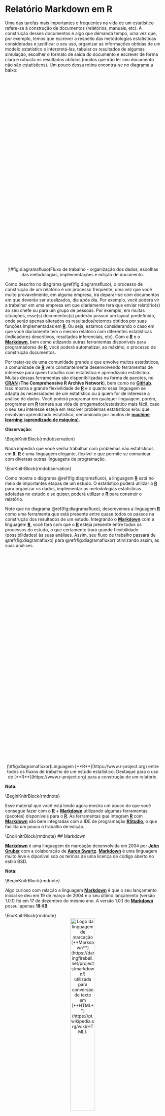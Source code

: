 # Relatório Markdown em R

Uma das tarefas mais importantes e frequentes na vida de um estatístico refere-se à construção de documentos (relatórios, manuais, etc). A construção desses documentos é algo que demanda tempo, uma vez que, por exemplo, temos que escrever a respeito das metodologias estatísticas consideradas e justificar o seu uso, organizar as informações obtidas de um modelo estatístico e interpretá-las, tabular os resultados de algumas simulação, escolher o formato de saída do documento e escrever de forma clara e robusta os resultados obtidos (muitos que irão ler seu documento não são estatísticos). Um pouco dessa rotina encontra-se no diagrama a baixo:

<div class="figure" style="text-align: center">
<!--html_preserve--><div id="htmlwidget-cad327e14f5fb5638251" style="width:700px;height:600px;" class="DiagrammeR html-widget"></div>
<script type="application/json" data-for="htmlwidget-cad327e14f5fb5638251">{"x":{"diagram":"\ngraph TD\n\nA((fa:fa-database DADOS))-->B((R))\nB-->C(ORGANIZAÇÃO DOS DADOS)\nD(ESCOLHA DAS METODOLOGIAS)\nC-->|Implementar|E((R))\nD-->|Implementar|E\nE-->F(ORGANIZAÇÃO DOS RESULTADOS)\nF-->|Frequente|G((Documento))\n\nstyle A fill:#ffe5cc\nstyle B fill:#ffe5cc\nstyle C fill:#ffe5cc\nstyle D fill:#ffe5cc\nstyle E fill:#ffe5cc\nstyle F fill:#ffe5cc\nstyle G fill:#ffe5cc\n"},"evals":[],"jsHooks":[]}</script><!--/html_preserve-->
<p class="caption">(\#fig:diagramafluxo)Fluxo de trabalho - organização dos dados, escolhas das metodologias, implementações e edição de documento.</p>
</div>
 
Como descrito no diagrama \@ref(fig:diagramafluxo), o processo de construção de um relatório é um processo frequente, uma vez que você muito provavelmente, em alguma empresa, irá deparar-se com documentos em que deverão ser atualizados, dia após dia. Por exemplo, você poderá vir a trabalhar em uma empresa em que diariamente terá que enviar relatório(s) ao seu chefe ou para um grupo de pessoas. Por exemplo, em muitas situações, esse(s) documentos(s) poderão possuir um layout predefinido, onde serão apenas alterados os resultados/retornos obtidos por suas funções implementadas em [**R**](https://www.r-project.org). Ou seja, estamos considerando o caso em que você diariamente tem o mesmo relatório com diferentes estatísticas (indicadores descritivos, resultados inferenciais, etc). Com o [**R**](https://www.r-project.org) e o [**Markdown**](https://daringfireball.net/projects/markdown/), bem como utlizando outras ferramentas disponíveis para programadores de [**R**](https://www.r-project.org), você poderá automatizar, ao máximo, o processo de construção documentos. 

Por tratar-se de uma comunidade grande e que envolve muitos estatísticos, a comunidade de [**R**](https://www.r-project.org) vem constantemente desenvolvendo ferramentas de interesse para quem trabalha com estatística e aprendizado estatístico. Muitas dessas ferramentas são disponibilizadas na forma de pacotes, no [**CRAN**](https://cran.r-project.org/web/packages/index.html) (**The Comprehensive R Archive Network**), bem como no [**GitHub**](https://github.com/). Isso mostra a grande flexivilidade de [**R**](https://www.r-project.org) e o quanto essa linguagem se adapta às necessidades de um estatístico ou à quem for de interesse a análise de dados. Você poderá programar em qualquer linguagem, porém, programar em [**R**](https://www.r-project.org) tornará sua vida de progamador/estatístico mais fácil, caso o seu seu interesse esteja em resolver problemas estatísticos e/ou que envolvam aprendizado estatístico, denominado por muitos de [**machine learning** (**aprendizado de máquina**)](https://pt.wikipedia.org/wiki/Aprendizado_de_m%C3%A1quina).

**Observação**:

\BeginKnitrBlock{rmdobservation}<div class="rmdobservation"><div class=text-justify>
Nada impedirá que você venha trabalhar com problemas não estatísticos em [**R**](https://www.r-project.org). [**R**](https://www.r-project.org) é uma linguagem elegante, flexível e que permite se comunicar com diversas outras linguagens de programação.
</div></div>\EndKnitrBlock{rmdobservation}

Como mostra o diagrama \@ref(fig:diagramafluxo), a linguagem [**R**](https://www.r-project.org) está no meio de importantes etapas de um estudo. O estatístico poderá utilizar o [**R**](https://www.r-project.org) para organizar os dados, implementar as metodologias estatísticas adotadas no estudo e se quiser, poderá utilizar o [**R**](https://www.r-project.org) para construir o relatório. 


Note que no diagrama \@ref(fig:diagramafluxo), descrevemos a linguagem [**R**](https://www.r-project.org) como uma ferramenta que está presente entre quase todos os passos na construção dos resultados de um estudo. Integrando o [**Markdown**](https://daringfireball.net/projects/markdown/) com a linguagem [**R**](https://www.r-project.org), você fará com que o [**R**](https://www.r-project.org) esteja presente entre todos os processos do estudo, o que certamente trará grande flexibilidade (possibilidades) às suas análises. Assim, seu fluxo de trabalho passará de \@ref(fig:diagramafluxo) para \@ref(fig:diagramafluxor) otimizando assim, as suas análises.

<div class="figure" style="text-align: center">
<!--html_preserve--><div id="htmlwidget-68ef533b5aaf76cfa25a" style="width:780px;height:670px;" class="DiagrammeR html-widget"></div>
<script type="application/json" data-for="htmlwidget-68ef533b5aaf76cfa25a">{"x":{"diagram":"\ngraph TD\n\nA((fa:fa-database DADOS))-->B((R))\nB-->C(ORGANIZAÇÃO DOS DADOS)\nD(ESCOLHA DAS METODOLOGIAS)\nC-->|Implementar|E((R))\nD-->|Implementar|E\nE-->F(ORGANIZAÇÃO DOS RESULTADOS)\nF-->G((R))\nG-->|R com Markdown|H((Documento))\n\nstyle A fill:#ffe5cc\nstyle B fill:#ffe5cc\nstyle C fill:#ffe5cc\nstyle D fill:#ffe5cc\nstyle E fill:#ffe5cc\nstyle F fill:#ffe5cc\nstyle G fill:#ff8900\nstyle H fill:#ffe5cc\n"},"evals":[],"jsHooks":[]}</script><!--/html_preserve-->
<p class="caption">(\#fig:diagramafluxor)Linguagem [**R**](https://www.r-project.org) entre todos os fluxos de trabalho de um estudo estatístico. Destaque para o uso de [**R**](https://www.r-project.org) para a construção de um relatório.</p>
</div>

**Nota**:

\BeginKnitrBlock{rmdnote}<div class="rmdnote"><div class=text-justify>
Esse material que você está lendo agora mostra um pouco do que você consegue fazer com o [**R**](https://www.r-project.org) + [**Markdown**](https://daringfireball.net/projects/markdown/) utilizando algumas ferramentas (pacotes) disponíveis para o [**R**](https://www.r-project.org). As ferramentas que integram [**R**](https://www.r-project.org) com [**Markdown**](https://daringfireball.net/projects/markdown/) são bem integradas com a IDE de programação [**RStudio**](https://www.rstudio.com/), o que facilita um pouco o trabalho de edição.
</div></div>\EndKnitrBlock{rmdnote}
## Markdown

[**Markdown**](https://daringfireball.net/projects/markdown/) é uma linguagem de marcação desenvolvida em 2004 por [**John Gruber**](https://en.wikipedia.org/wiki/John_Gruber) com a colaboração de [**Aaron Swartz**](https://en.wikipedia.org/wiki/Aaron_Swartz). [**Markdown**](https://daringfireball.net/projects/markdown/) é uma linguagem muito leve e diponível sob os termos de uma licença de código aberto no estilo BSD.

**Nota**:

\BeginKnitrBlock{rmdnote}<div class="rmdnote"><div class=text-justify>
Algo curioso com relação a linguagem [**Markdown**](https://daringfireball.net/projects/markdown/) é que o seu lançamento inicial se deu em 19 de março de 2004 e o seu último lançamento (versão 1.0.1) foi em 17 de dezembro do mesmo ano. A versão 1.0.1 do [**Markdown**](https://daringfireball.net/projects/markdown/) possui apenas **18 KB**.
</div></div>\EndKnitrBlock{rmdnote}

</br>

<div class="figure" style="text-align: center">
<img src="images/logo_markdown.png" alt="Logo da linguagem de marcação [**Markdown**](https://daringfireball.net/projects/markdown/) utilizada para conversão de texto em [**HTML**](https://pt.wikipedia.org/wiki/HTML)." width="40%" />
<p class="caption">(\#fig:logomarkdown)Logo da linguagem de marcação [**Markdown**](https://daringfireball.net/projects/markdown/) utilizada para conversão de texto em [**HTML**](https://pt.wikipedia.org/wiki/HTML).</p>
</div>

</br>


**Importante**:

\BeginKnitrBlock{rmdimportant}<div class="rmdimportant"><div class=text-justify>
Arquivos em [**Markdown**](https://daringfireball.net/projects/markdown/) devem possuir a extensão **.md**.
</div></div>\EndKnitrBlock{rmdimportant}

</br>

A linguagem [**Markdown**](https://daringfireball.net/projects/markdown/) faz com que a tarefa de construir páginas em [**HTML**](https://pt.wikipedia.org/wiki/HTML) seja algo bem mais fácil e prazeroso. Sinceramente, você não estaria lendo esse material se eu tivesse que escrever todo esse conteúdo diretamente em [**HTML**](https://pt.wikipedia.org/wiki/HTML). Para entender um pouco do que estou falando, logo abaixo você encontrará dois exemplos do mesmo texto escrito utilizando as linguagens de marcação [**Markdown**](https://daringfireball.net/projects/markdown/) e [**HTML**](https://pt.wikipedia.org/wiki/HTML), respectivamente. Ambos nos levarão ao mesmo resultado de uma página em [**HTML**](https://pt.wikipedia.org/wiki/HTML). Note como é mais claro e limpo o código em [**Markdown**](https://daringfireball.net/projects/markdown/) em comparação ao código em [**HTML**](https://pt.wikipedia.org/wiki/HTML).

</br>

**Texto escrito utilizando Markdown**:

```markdown
# Seção

Escrevendo alguma coisa nessa minha seção.

## Subseção

Escrevendo alguma coisa nessa minha subseção.

Outra linha.

Colocando texto em itálico _texto em itálico_ ou *texto em itálico*, em negrito 
**texto em negrito** e destacando um código `f <- function() ...`.

Criando uma linha horizontal:

---

Listando itens:

  * R é Open Source
  * R é uma ótima linguagem de progrmação
  * Estatísticos em todo o mundo usam R
  * R é utilizado por grandes empresas para análise de dados e em aprendizagem de máquina.

---

Enumerando itens:

  1. R Agro
  2. R é Tec
  3. R é Pop
  4. R é Tudo

---

Um bom curso de estatística computacional utilizando R poderá ser encontrado em [**Estatística Computacional**](https://prdm0.github.io/aulas_computacional).

![Logo da linguagem de programação R.](https://www.r-project.org/logo/Rlogo.png "icon")

Lembre-se:

> Batatinha quando nasce, esparrama pelo chão. 
> Se você não aprender em R irá sofrer de montão.

> --- Autor desconhecido, 2019.

<strong>Se eu desejar, poderei utilizar código HTML</strong>.
```

**Texto escrito utilizando HTML**:

```html
<h1>Seção</h1>

<p>Escrevendo alguma coisa nessa minha seção.</p>

<h2>Subseção</h2>

<p>Escrevendo alguma coisa nessa minha subseção.</p>

<p>Outra linha.</p>

<p>Colocando texto em itálico <em>texto em itálico</em> ou <em>texto em itálico</em>, em negrito 
<strong>texto em negrito</strong> e destacando um código <code>f &lt;- function() ...</code>.</p>

<p>Criando uma linha horizontal:</p>

<hr />

<p>Listando itens:</p>

<ul>
<li>R é Open Source</li>
<li>R é uma ótima linguagem de progrmação</li>
<li>Estatísticos em todo o mundo usam R</li>
<li>R é utilizado por grandes empresas para análise de dados e em aprendizagem de máquina.</li>
</ul>

<hr />

<p>Enumerando itens:</p>

<ol>
<li>R Agro</li>
<li>R é Tec</li>
<li>R é Pop</li>
<li>R é Tudo</li>
</ol>

<hr />

<p>Um bom curso de estatística computacional utilizando R poderá ser encontrado em <a href="https://prdm0.github.io/aulas_computacional"><strong>Estatística Computacional</strong></a>.</p>

<p><img src="https://www.r-project.org/logo/Rlogo.png" alt="Logo da linguagem de programação R." title="icon" /></p>

<p>Lembre-se:</p>

<blockquote>
  <p>Batatinha quando nasce, esparrama pelo chão. 
Se você não aprender em R irá sofrer de montão.</p>

<p>--- Autor desconhecido, 2019.</p>
</blockquote>

<p><strong>Se eu desejar, poderei utilizar código HTML</strong>.</p>
```

**Nota**:

\BeginKnitrBlock{rmdnote}<div class="rmdnote"><div class=text-justify>
Os códigos apresentados acima, utilizando as linguagens de marcação [**Markdown**](https://daringfireball.net/projects/markdown/) e [**HTML**](https://pt.wikipedia.org/wiki/HTML), irão nos levar aos mesmos resultados. Para observar o resultado, clique [**aqui**](files/example_html.html).

É claro que o [**HTML**](https://pt.wikipedia.org/wiki/HTML) produzido ainda é bem simples e "rústico", lembrando um pouco das páginas do início da popularização da internet. Mas calma, utilizando as ferramentas corretas e que estão disponíveis em [**R**](https://www.r-project.org), poderemos produzir texto como esse que você está lendo agora.

A boa notícia é que você não precisará alterar em nada o código escrito em [**Markdown**](https://daringfireball.net/projects/markdown/) para obtenção de uma saída mais agradável. Você apenas precisará associá-lo à ferramenta correta dispiníveis em [**R**](https://www.r-project.org). 
</div></div>\EndKnitrBlock{rmdnote}

Antes de conversarmos a respeito das ferramentas disponíveis, em [**R**](https://www.r-project.org), para a construção de saídas em HTML mais atraentes, precisaremos entender melhor a sintaxe do [**Markdown**](https://daringfireball.net/projects/markdown/). A seção que segue é dedicada ao entendimento da sintaxe do [**Markdown**](https://daringfireball.net/projects/markdown/).

### Sintaxe

Entender a sintaxe de Markdown é algo interessante por alguns motivos. Elencarei três deles abaixo:

1. A sintaxe de [**Markdown**](https://daringfireball.net/projects/markdown/) é fácil e não requer uma grande curva de aprendizado;
  
2. Seus documentos podem ser facilmente compartilhados dentro de uma empresa ou grupo de pessoas. Seu relatório em HTML poderá estar hospedado utilizando algum serviço e as pessoas poderão acessar o conteúdo clicando em um link. Por exemplo, não haverá a necessidade de compartilhar arquivos por e-mail ou em dispositivos de armazenamento. Você não precisará levar esse arquivo com você, caso tenha acesso à internet;
  
3. [**Markdown**](https://daringfireball.net/projects/markdown/) poderá ser utilizado em vários lugares, e não apenas em conjunto com o [**R**](https://www.r-project.org). Por exemplo, você poderá utilizar o [**Markdown**](https://daringfireball.net/projects/markdown/) no GitHub ou no [**Stack Overflow**](https://stackoverflow.com), site este de perguntas e respostas que é muito útil no aprendizado de programação. Por sinal, aconselho que você crie uma conta e venha utilizado o [**Stack Overflow**](https://stackoverflow.com) para fazer peguntas de programação em [**R**](https://www.r-project.org). Há uma comunidade grande de programadores de [**R**](https://www.r-project.org) no [**Stack Overflow**](https://stackoverflow.com). 

    No [**Stack Overflow**](https://stackoverflow.com) você não poderá fazer perguntas genéricas. Se você tiver com problemas em algum código, construa um exemplo do código resumido e explique detalhadamente o seu problema e o que deseja obter. Assim, você terá grandes chances de sua pergunta ser respondida de forma eficiente, cordial e sem correr o risco de ter a sua pergunta apagada por algum moderador.
      
    **Nota**:

    \BeginKnitrBlock{rmdnote}<div class="rmdnote"><div class=text-justify>
    Por falar em [**Stack Overflow**](https://stackoverflow.com), a equipe do [**Stack Overflow**](https://stackoverflow.com) utiliza o [**R**](https://www.r-project.org) e o [**RStudio**](https://www.rstudio.com/) em suas análises. Veja um depoimento     [**aqui**](https://www.rstudio.com/about/customer-spotlight/increasing-the-impact-of-data-at-stack-overflow/).
    </div></div>\EndKnitrBlock{rmdnote}

Utilizar o [**Markdown**](https://daringfireball.net/projects/markdown/) com o [**R**](https://www.r-project.org) dentro do [**RStudio**](https://www.rstudio.com/) é algo interessante e fácil. Porém, para aprender a sintaxe, consideraremos essa [**ferramenta**](https://daringfireball.net/projects/markdown/dingus). Por ela, você poderá testar rapidamente o que o que irá aprender.

#### Parágrafo, cabeçalho e bloco de códigos 

Um parágrafo em Markdown é constrído por uma ou mais linhas de textos separadas por uma ou mais linhas em branco.

</br>

**Escrevendo três parágrafos em Markdown**:


```markdown
Aqui estou criando meu primeiro parágrafo em Markdown. Espero que eu
possa aprender o markdown e assim venha obter sucesso na minha
carreira como estatístico. Darei um espaço abaixo:

Aqui é o meu segundo parágrafo. Só passando para lembrar que R
é uma ótima linguagem de programação. Abaixo colocarei 2 espaços:
  
  
"Qualquer um pode, com algum estudo, escrever códigos que o
computador enteda. Bons programadores esvrevem códigos que
os humanos  entendam." - Alguém, 5 mil anos a.C.
```

> --- Teste [**Aqui**](https://daringfireball.net/projects/markdown/dingus) ou salve o código em um arquivo com extensão **.md** e, no RStudio, faça **Ctrl + Shift + K**.

</br>

**Acrescendando um cabeçalho**:

Você poderá utilizar uma sequencia do caracter `=` para iniciar uma seção. Analogamente, utilizando o caracter `-` você poderá criar uma subseção. 


```markdown
Um texto com parágrafos soltos
==============================

Aqui estou criando meu primeiro parágrafo em Markdown. Espero que eu
possa aprender o markdown e assim venha obter sucesso na minha
carreira como estatístico. Darei um espaço abaixo:

Aqui é o meu segundo parágrafo. Só passando para lembrar que R
é uma ótima linguagem de programação. Abaixo colocarei 2 espaços:
  

Um programador que não organiza o seu código deveria morrer mais cedo
---------------------------------------------------------------------
  
"Qualquer um pode, com algum estudo, escrever códigos que o
computador enteda. Bons programadores esvrevem códigos que
os humanos  entendam." - Alguém, 5 mil anos a.C.
```

> --- Teste [**Aqui**](https://daringfireball.net/projects/markdown/dingus) ou salve o código em um arquivo com extensão **.md** e, no RStudio, faça **Ctrl + Shift + K**.

**Importante**: 

\BeginKnitrBlock{rmdimportant}<div class="rmdimportant"><div class=text-justify>
É importante dizer que esse comportamento poderá veriar de uma ferramenta que suporta a sintaxe de [**Markdown**](https://daringfireball.net/projects/markdown/) para outra. Com o uso frequente de alguma dessas ferramentas, você irá familiarizar-se com algumas possíveis divergências.
</div></div>\EndKnitrBlock{rmdimportant}

</br>

#### Seções/subseções aninhadas

Podemos utilizar sequências do caracter `#` para criar seções aninhadas. O código acima poderia ser alterador por:


```markdown
# Um texto com parágrafos soltos

Aqui estou criando meu primeiro parágrafo em Markdown. Espero que eu
possa aprender o markdown e assim venha obter sucesso na minha
carreira como estatístico. Darei um espaço abaixo:

Aqui é o meu segundo parágrafo. Só passando para lembrar que R
é uma ótima linguagem de programação. Abaixo colocarei 2 espaços:
  

## Um programador que não organiza o seu código deveria morrer mais cedo

"Qualquer um pode, com algum estudo, escrever códigos que o
computador enteda. Bons programadores esvrevem códigos que
os humanos  entendam." - Alguém, 5 mil anos a.C.
```

> --- Teste [**Aqui**](https://daringfireball.net/projects/markdown/dingus) ou salve o código em um arquivo com extensão **.md** e, no RStudio, faça **Ctrl + Shift + K**.

De uma forma geral, tem-se:


```markdown
# Seção
## Subseção
### Subsubseção
#### Subsubsubseção
...
```

> --- Teste [**Aqui**](https://daringfireball.net/projects/markdown/dingus) ou salve o código em um arquivo com extensão **.md** e, no RStudio, faça **Ctrl + Shift + K**.

</br>

#### Bloco de Frases

É possível criar, por meio do caracter `>` frases em bloco. Por exemplo, com a ferramenta que utilizo para a construção desse material, temos abaixo três frases utilizando três níveis de blocos.

> Primeiro nível de bloco.

> > Segundo nível de bloco.

> > > Terceiro nível de bloco.


```markdown
> Primeiro nível de bloco.

> > Segundo nível de bloco.

> > > Terceiro nível de bloco.
```

> --- Teste [**Aqui**](https://daringfireball.net/projects/markdown/dingus) ou salve o código em um arquivo com extensão **.md** e, no RStudio, faça **Ctrl + Shift + K**. 

</br>

#### Dando ênfase

É possível que venhamos dar ênfase à um trecho de um texto. Isso é feito utilizando `*` (asterisco), `_` (subilinhado/underscore), `**` (duplo asterisco) ou `__` (duplo subilinhado/underscore). Essas combinações de caracteres devem envolver o texto a ser destacado e fazem:

1. `*` (asterisco): Deixa o texto envolvido em *itálico*. Isso é feito fazendo
    
    ```markdown
    *texto em itálico*
    ```
> --- Teste [**Aqui**](https://daringfireball.net/projects/markdown/dingus) ou salve o código em um arquivo com extensão **.md** e, no RStudio, faça **Ctrl + Shift + K**.

2. `_` (sublinhado/underscore): Faz o mesmo que `*`, isto é, deixa o texto envolvido em _itálico_.
    
    ```markdown
    _texto em itálico_
    ```
> --- Teste [**Aqui**](https://daringfireball.net/projects/markdown/dingus) ou salve o código em um arquivo com extensão **.md** e, no RStudio, faça **Ctrl + Shift + K**.

3. `**` (duplo asterisco): Deixa o texto envolvido em **negrito**.
    
    ```markdown
    **texto em negrito**
    ```
> --- Teste [**Aqui**](https://daringfireball.net/projects/markdown/dingus) ou salve o código em um arquivo com extensão **.md** e, no RStudio, faça **Ctrl + Shift + K**.

4. `__`(dublo subilinhado/underscore): Faz o mesmo que envolver o texto por `**`, isto é, deixa o texto envolvido em __negrito__.
    
    ```markdown
    __texto em negrito__
    ```
> --- Teste [**Aqui**](https://daringfireball.net/projects/markdown/dingus) ou salve o código em um arquivo com extensão **.md** e, no RStudio, faça **Ctrl + Shift + K**.
    
    O código abaixo faz uso do que aprendemos até aqui: 
    
    ```markdown
    # Um texto com parágrafos soltos
    
    Aqui estou criando meu primeiro parágrafo em **Markdown**. Espero que eu
    possa aprender o markdown e assim venha obter sucesso na minha
    carreira como estatístico. Darei um espaço abaixo:
    
    _Aqui é o meu segundo parágrafo_. Só passando para lembrar que R
    é uma ótima linguagem de programação. __Abaixo colocarei 2 espaços__:
      
    
    ## Um programador que não organiza o seu código deveria morrer mais cedo
    
    *"Qualquer um pode, com algum estudo, escrever códigos que o
    computador enteda. Bons programadores esvrevem códigos que
    os humanos  entendam."* - **Alguém**, _5 mil anos a.C_.
    ```
    > --- Teste [**Aqui**](https://daringfireball.net/projects/markdown/dingus) ou salve o código em um arquivo com extensão **.md** e, no RStudio, faça **Ctrl + Shift + K**.

</br>
   
#### Listando Itens

Em seu texto, é possível que tenha o intenresse de listar itens de forma não ordenada. Isso é possível utilizando os caracteres `*`, `+` ou `-`. Considere o exemplo:


```markdown
   * Meu primeiro item;
   * Meu segundo item;
   * Meu terceiro item.
        
   ou
        
   + Meu primeiro item;
   + Meu segundo item;
   + Meu terceiro item.
        
   ou ainda
        
   - Meu primeiro item;
   - Meu segundo item;
   - Meu teceiro item.
```

**Nota**:

\BeginKnitrBlock{rmdnote}<div class="rmdnote"><div class=text-justify>
Você poderá intercambiar os caracteres `*`, `+` e `-`. Ou seja, você poderá fazer:
  </div>\EndKnitrBlock{rmdnote}

```markdown
* Meu primeiro item;
+ Meu segundo item;
- Meu terceiro item.
```
> --- Teste [**Aqui**](https://daringfireball.net/projects/markdown/dingus) ou salve o código em um arquivo com extensão **.md** e, no RStudio, faça **Ctrl + Shift + K**..
</div>

</br>

#### Enumerando Itens

As vezes necessitamos de itens dispostos segundo uma ordem. Você poderá ordenar os itens utilizando um número seguido de um ponto. Considere o exemplo abaixo:


```markdown
1. Meu primeiro item enumerado;
2. Meu segundo item enumerado;
3. Meu terceiro item enumerado.
```
> --- Teste [**Aqui**](https://daringfireball.net/projects/markdown/dingus) ou salve o código em um arquivo com extensão **.md** e, no RStudio, faça **Ctrl + Shift + K**.

**Nota**:

\BeginKnitrBlock{rmdnote}<div class="rmdnote"><div class=text-justify>
Os itens enumerados ou não enumerados podem ser formados por parágrafos. Você deverá colocar 4 (quatro) espaços para iniciar um parágrafo de um respectivo item. Considere o código abaixo:
  
</br>
  </div>\EndKnitrBlock{rmdnote}

```markdown
1.    Aqui é o meu primeiro item.
     
      Aqui é um novo parágrafo do meu primeiro item.

2.    Aqui é o meu segundo item.
     
      Aqui é um novo parágrafo do meu segundo item.

3.    Aqui é o meu terceiro item.
     
      Aqui é um novo parágrafo do meu terceiro item.
```

Essa mesma regra vale para os itens não enumerados. Considere o código abaixo:


```markdown
*     Aqui é o meu primeiro item.
     
      Aqui é um novo parágrafo do meu primeiro item.

*     Aqui é o meu segundo item.
     
      Aqui é um novo parágrafo do meu segundo item.

*     Aqui é o meu terceiro item.
     
      Aqui é um novo parágrafo do meu terceiro item.
```
> --- Teste [**Aqui**](https://daringfireball.net/projects/markdown/dingus) ou salve o código em um arquivo com extensão **.md** e, no RStudio, faça **Ctrl + Shift + K**.
</div>

</br>

#### Criando Links

</br>

A linguagem de marcação Markdown te permite inserir links no meio do seu texto. Markdown suporta dois estilos de inserção de links. São eles:

  1. **Link não resumido**: As vezes temos o interesse de deixar claro, em nosso texto, qual o endereço completo de um e-mail ou site. Por exemplo, considere o texto do exemplo abaixo:

     **Exemplo 1**: Se você precisar, acesse o <http://www.de.ufpb.br/> do Departamento de Estatística da UFPB. Também, em caso de necessidade, você poderá mandar um e-mail para mim. Meu e-mail é <pedro.rafael.marinho@gmail.com>.

     A forma geral para a construção de links não resumido é `<link>`. Para obtermos o retorno acima, devemos fazer:

     
     ```markdown
         Se você precisar, acesse o <http://www.de.ufpb.br/> do Departamento de Estatística da UFPB. Também, em caso de necessidade, você poderá mandar um e-mail para mim. Meu e-mail é <pedro.rafael.marinho@gmail.com>.
     ```

  2.  **Link resumido**: Trata-se do link que é substituido por um texto sugestivo ao seu conteúdo. Trata-se de uma forma de se construir um link sem a necessidade expor todo o caminho/endereço (froma resumida). Por exemplo, considere o texto do exemplo abaixo:

      **Exemplo 2**: Se você precisar, acesse o [**site**](http://www.de.ufpb.br/) do Departamento de Estatística da UFPB. Também, em caso de necessidade, você poerá mandar um [**e-mail**](mailto:pedro.rafael.marinho@gmail.com) para mim.

      A forma geral para construção de links resumido (sugestivos) é `[testo do link](link)`. Por exemplo, o exemplo cima poderá ser obtido pelo código abaixo:

      
      ```markdown
          Se você precisar, acesse o [**site**](http://www.de.ufpb.br/) do Departamento de Estatística da UFPB. Também, em caso de necessidade, você poerá mandar um [**e-mail**](mailto:pedro.rafael.marinho@gmail.com) para mim.
      ```

> --- Teste [**Aqui**](https://daringfireball.net/projects/markdown/dingus) ou salve o código em um arquivo com extensão **.md** e, no RStudio, faça **Ctrl + Shift + K**.

</br>

**Nota**:

\BeginKnitrBlock{rmdnote}<div class="rmdnote"><div class=text-justify>
Em se tratando de link resumido, para linkar corretamente um e-mail com o programa de envio e recebimento padrão instalado no computador, você deverá utilizar a expressão `mailto:` antes da definição do e-mail ao qual deseja linkar com o programa. Por exemplo:
</div>\EndKnitrBlock{rmdnote}

```markdown
[e-mail](mailto:pedro.rafael.marinho@gmail.com)
```
</div>

</br>

Se você desejar, você poderá ter uma lista enumerada de links ao final do arquivo e invoca-los, por sua numeração, no corpo do seu texto. Considere o texto do exemplo que segue:

**Exemplo**: "**Adoro programar** utilizando a linguagem [**R**](https://www.r-project.org). Para uma melhor experiência, considere programar utilizando a IDE [RStudio](https://www.rstudio.com/products/RStudio/). Programar em [R](https://www.r-project.org) com o [**RStudio**](https://www.rstudio.com/products/RStudio/) torna a tarefa de programar ainda mais agradável. Mais agradável ainda é saber que a linguagem [R](https://www.r-project.org) possui um grande número de [*pacotes*](https://cloud.r-project.org/web/packages/available_packages_by_date.html) para trabalhar com estatística."

Um solução, com o que já aprendemos de Markdown, para esse exemplo acima, poderia ser:

**Solução 1**:


```markdown
"**Adoro programar** utilizando a linguagem [**R**](https://www.r-project.org).
Para uma melhor experiência, considere programar utilizando a IDE
[RStudio](https://www.rstudio.com/products/RStudio/). Programar em [R](https://www.r-project.org) com o [**RStudio**](https://www.rstudio.com/products/RStudio/)
torna a tarefa de programar ainda mais agradável. Mais agradável
ainda é saber que a linguagem [R](https://www.r-project.org) possui
um grande número de [*pacotes*](https://cloud.r-project.org/web/packages/available_packages_by_date.html) para trabalhar com estatística."
```

> --- Teste [**Aqui**](https://daringfireball.net/projects/markdown/dingus) ou salve o código em um arquivo com extensão **.md** e, no RStudio, faça **Ctrl + Shift + K**.

**Solução 2**


```markdown
"**Adoro programar** utilizando a linguagem [**R**][1].
Para uma melhor experiência, considere programar utilizando a IDE
[RStudio][2]. Programar em [R][1] com o [**RStudio**][2]
torna a tarefa de programar ainda mais agradável. Mais agradável
ainda é saber que a linguagem [R][1] possui
um grande número de [*pacotes*][3] para trabalhar com estatística."

[1]: https://www.r-project.org                                                "R"
[2]: https://www.rstudio.com/products/RStudio/                                "RStudio"
[3]: https://cloud.r-project.org/web/packages/available_packages_by_date.html "packages"
```
</br>

> --- Teste [**Aqui**](https://daringfireball.net/projects/markdown/dingus) ou salve o código em um arquivo com extensão **.md** e, no RStudio, faça **Ctrl + Shift + K**.

</br>

**Nota**:

\BeginKnitrBlock{rmdnote}<div class="rmdnote"><div class=text-justify>
Note que o exemplo acima poderá ser útil em situações que que repetimos linkamos uma palavra ao longo de todo o texto. Nesses casos, a linkagem considerando a numeração dos links poderá ser menos cansativa.
</div></div>\EndKnitrBlock{rmdnote}

#### Inserindo figuras no texto

Se você trabalha com estatística muito provavelmente sente corriqueiramente a necessidade de introduzir, em um texto, gráfico(s) e imagen(s) que explica(m) um resultado obtido ou que nos auxilia(m) à etender um detarminado problema. A sintaxe de inserção de figuras é muito semelhante à sintaxe de inserção de [links][Criando Links].

**Exemplo**: Suponha que desejamos inserir o logo da linguagem de programação [**R**](https://www.r-project.org), na forma abaixo:

</br>


<center>
![](https://www.r-project.org/logo/Rlogo.png){height="100px" width="100px"} </br>
Figura: Logo da linguagem de programação **R** obtido em [**aqui**](https://www.r-project.org/logo/Rlogo.png).
</center>

</br>

A Figura acima poderá ser inserida na forma que segue:


```markdown
<center>
![](https://www.r-project.org/logo/Rlogo.png){height="100px" width="100px"} </br>
Figura: Logo da linguagem de programação **R** obtido em [**aqui**](https://www.r-project.org/logo/Rlogo.png).
</center>
```

</br>

**Observação**:

\BeginKnitrBlock{rmdobservation}<div class="rmdobservation"><div class=text-justify>

Poderá ser que a depender de onde você esteja testando esse código, a expressão `{height="100px" width="100px"}` não venha funcionar. Além disso, não se preocupe com o alinhamento da imagem nem com outros pormenores. Com pouco esforço e utilizando as ferramentas necessárias de R, tudo se ajustará. O objetivo aqui é apenas expor o básico da sintaxe de Markdown.

Você poderá achar estranho algumas sintaxes acima. Abaixo esclareço todas elas:

  * `<center>` ... `</center>`: Essas expressões faz com que tudo o que está envolvido entre elas sejam centralizados na página em HTML que será gerada. Essas expressões também poderá ser útil para centralizar textos.

  > **Exemplo**: Reproduza o exemplo que segue:
</div>\EndKnitrBlock{rmdobservation}
  > > 
  > > ```markdown
  > >    <center>
  > >    Envolver algum texto entre `<center>`e
  > >    </center>
  > > 
  > >    <center>
  > >    fará com que tudo que esteja envolvido seja centralizado.
  > >    </center>
  > > ```

  * `</br>`: Trata-se de um expressão de HTML responsável por pular uma linha. Essa expressão poderá ser utilizada em qualquer lugar do seu código escrito em Markdown.


  * `{height="100px" width="100px"}`: Essa expressão é utilizada para definirmos as dimensões da imagens, a ser inserida, nesse caso em pixels, altura e largura, respectivamente.
</div>
```

#### Exercícios {-}

1. Construa um código em Markdown que retorne a saída abaixo:

    **R** é um ambiente de software livre para computação estatística e gráficos. Ele compila e é executado em uma ampla variedade de plataformas **UNIX**, **Windows** e **MacOS**. Para fazer o download do **R**, escolha o seu espelho **CRAN** (_Comprehensive R Archive Network_) preferido.

2. Modifique o código em Markdown utilizado no exercício anterior para que forneça:

    [**R**](https://www.r-project.org/) é um ambiente de software livre para computação estatística e gráficos. Ele compila e é executado em uma ampla variedade de plataformas **UNIX**, **Windows** e **MacOS**. Para fazer o download do [**R**](https://www.r-project.org/), escolha o seu espelho **CRAN** ([_**C**omprehensive **R** **A**rchive **N**etwork_](https://cloud.r-project.org/web/packages/available_packages_by_date.html)) preferido.

3. Construa o código em Markdown que forneça uma saída próxima a da imagem abaixo:

    ![](images/ex_markdown_01.png)

4. Forneça o código Markdown para a obtenção do resultado que segue:

    1. **Aqui é o item 1**:

       1. Subitem 1
       2. Subitem 2
       3. Subitem 3

    2. **Aqui é o item 2**:

       + Subitem 1
       + Subitem 2
       + Subitem 3

    3. **Aqui é o item 3**:

       1. Subitem 1
          + Subsubitem 1
          + Subsubitem 2
       2. Subitem 2
          1. Subsubitem 1
          2. Subsutitem 2

</br>

5. Forneça o código Markdown que retore o resultado que segue:

    1. **Aqui é o item 1**:

       1. Eu serei um programador de [**R**](https://www.r-project.org/). Eu prometo de sempre serei fiel, na                alegria e na tristeza, até que a morte           nos separe...

          Além dos votos acima, abaixo segue **dois** motivos para você apresender a programar em                            [**R**](https://www.r-project.org/):

          - Se você não programar, você não irá passar na disciplina. =(

            > ***Acho que o motivo acima é suficiente***.

          - R é uma linguagem legal.

       2. ***[**R**](https://www.r-project.org/) tem vários                                                                  [pacotes](https://cloud.r-project.org/web/packages/available_packages_by_date.html)***:


    2. > Mais algumas coisas **...** :

       > > Bla bla bla bla bla bla bla bla **...**

       + > > > Bla Bla
       + > > > > **...**

       Se tudo der errado, mande um email para **<jesus@aomeudeus.com>** com o título: "**Estou Chegando**".

6. Considere o a imagem desse [**link**](https://www.rstudio.com/wp-content/uploads/2018/10/RStudio-Logo-flat.svg). Crie um arquivo Markdown de modo a ser inserido a imagem com dimensões 50 por 50 pixels centralizada no HTML resultante após a compilação. O resultado que você deverá obter é o que segue:

<center>
![](https://www.rstudio.com/wp-content/uploads/2018/10/RStudio-Logo-flat.svg){eight="250px" width="250px"}</br>
**Figura**: Importando o logo do [**RStudio**](https://www.rstudio.com/) figura qualquer.
</center>

## R Markdown

Se você chegou à esse ponto da leitura, muito provavelmente deverá estar se perguntando sobre muitas coisas. Algumas dessas perguntas poderiam ser:

   1. Como referenciar um texto ou figura?
   2. E se eu quiser colocar figuras lado a lado?
   3. Como incorporar fórmulas matemáticas no corpo do texto?
   4. Como colocar referências no texto?
   5. É possível incorporar tabelas?
   <!-- 6. ~~Eu irei conseguir me formar? O que eu estou fazendo aqui?~~ -->

As respostas à estas perguntas não foram respondidas por serem bastante inconveniente ou mesmo impossível de respondê-las utilizando a linguagem [**Markdown**](https://daringfireball.net/projects/markdown/). A linguagem [**Markdown**](https://daringfireball.net/projects/markdown/) é bastante simples e útil para muitos casos. Aliás, na maior parte do tempo estamos utilizando a sintaxe de [**Markdown**](https://daringfireball.net/projects/markdown/), sendo que algumas vezes é que nós nos deparamos com com algumas dessas necessidades.

Visando atender à diversas exigências, entre elas as que estão enumeradas acima, houve a necessidade de se extender a sintaxe do [**Markdown**](https://daringfireball.net/projects/markdown/) em [**R**](https://www.r-project.org). Essas necessidades corriqueiras são atendidas pelo pacote [**rmarkdown**](https://cran.r-project.org/web/packages/rmarkdown/index.html) que disponibiliza ao usuário o [**R Markdown**](https://rmarkdown.rstudio.com/). O pacote [**rmarkdown**](https://cran.r-project.org/web/packages/rmarkdown/index.html) foi criado por [**Yihui Xie**](https://yihui.name/en/about/), PhD em estatística e que atualmente trabalha como engenheiro de software na [**RStudio, Inc**](https://www.rstudio.com/). Yihui Xie atualmente mantem diversos pacotes em R em seus [**repositórios**](https://github.com/yihui) no GitHub.

<div class="figure" style="text-align: center">
<img src="images/logo_rmarkdown.png" alt="Logo do pacote [**rmarkdown**](https://cran.r-project.org/web/packages/rmarkdown/index.html) - permite programadores [**R**](https://www.r-project.org) extender a sintaxe de marcação [**Markdown**](https://daringfireball.net/projects/markdown/) utilizando [**R Markdown**](https://rmarkdown.rstudio.com/)." width="25%" />
<p class="caption">(\#fig:unnamed-chunk-35)Logo do pacote [**rmarkdown**](https://cran.r-project.org/web/packages/rmarkdown/index.html) - permite programadores [**R**](https://www.r-project.org) extender a sintaxe de marcação [**Markdown**](https://daringfireball.net/projects/markdown/) utilizando [**R Markdown**](https://rmarkdown.rstudio.com/).</p>
</div>

Como dito anteriormente, para fazer uso de [**R Markdown**](https://rmarkdown.rstudio.com/) será necessário o uso do pacote [**rmarkdown**](https://cran.r-project.org/web/packages/rmarkdown/index.html). Esse pacote, por sua vez, trabalha sobre duas importantes ferramentas. São elas:

1. [**knitr**](https://yihui.name/knitr/): Um [**pacote**](https://cran.r-project.org/web/packages/knitr/index.html) também criado por Yihui Xie e que hoje possui diversos colaborados.  O pacote [**knitr**](https://yihui.name/knitr/) permite converter um texto escrito em R Markdown (arquivo com extensão **.Rmd**) para Markdown (arquivo com extensão **.md**). Em 2012, o pacote **knitr** já permitia com algumas linguagens de marcação, entre as mais importantes destacam-se a linguagem LaTeX e HTML. Apenas em 2015 é que foi introduzido o **R Markdown** (arquivos com extensão **.Rmd**), uma vez que o Markdown tinha se mostrado ser um formato de documento popular e bastante utilizado pela comunidade.

2. [**Pandoc**](https://pandoc.org/): Um "canivete suíço" escrito utilizando a linguagem de programação [**Haskell**](https://www.haskell.org/) e que permite converter textos escritos em uma linguagem de marcação para outra. Muito embora você não precisa utilizar diretamente os comandos do Pandoc quando fizer uso do pacote rmarkdown, você poderá instalar facilmente o Pandoc em seus sistema operacional e utilizar o Pandoc para converter arquivos **.tex** (TeX) em **.docx** (DOCX, formato relacionado com a ferramenta Microsoft Word), **.md** (Markdown) em **.pdf** (PDF), **.tex** (LaTeX) para **.md** (Markdown), entre diversas outras conversões. Maiores detalhes a repseito das possíveis conversões você encontrará [**aqui**](https://pandoc.org/demos.html).

**Nota**:

\BeginKnitrBlock{rmdnote}<div class="rmdnote"><div class=text-justify>
Com o **R Markdown** teremos a nossa disposição diversas ferramentas e ainda poderemos usufruir da simplicidade do **Markdown**.
</div></div>\EndKnitrBlock{rmdnote}

O funcionamento geral e interações entre o pacote **rmarkdown** com o pacote **knitr** e o **Pandoc** poderão ser resumidos com diagrama abaixo:

<div class="figure" style="text-align: center">
<!--html_preserve--><div id="htmlwidget-527e57d182a87a8ccbd0" style="width:800px;height:400px;" class="DiagrammeR html-widget"></div>
<script type="application/json" data-for="htmlwidget-527e57d182a87a8ccbd0">{"x":{"diagram":"\ngraph TD\n\nA((.Rmd))-->|knitr|B((.md))\nB-->|Pandoc|C((.html))\nB-->|Pandoc|D((.pdf))\nB-->|Pandoc|E((.epub))\nB-->|Pandoc|F((.odt))\nB-->|Pandoc|G((.docx))\nB-->|Pandoc|H((.tex))\nB-->|Pandoc|I((outros))\n\nstyle A fill:#ffe5cc\nstyle B fill:#ffe5cc\nstyle C fill:#ffe5cc\nstyle D fill:#ffe5cc\nstyle E fill:#ffe5cc\nstyle F fill:#ffe5cc\nstyle G fill:#ffe5cc\nstyle H fill:#ffe5cc\nstyle H fill:#ffe5cc\n"},"evals":[],"jsHooks":[]}</script><!--/html_preserve-->
<p class="caption">(\#fig:diagramaRmd)Funcionamento do pacote **rmarkdown** que permite trabalharmos com arquivos .Rmd e sua interação com o **knitr** e **Pandoc** na converção para formatos intermediários.</p>
</div>

Como podemos observar no diagrama \@ref(fig:diagramaRmd), o pacote **knitr** é responsável por converter o arquivo **.Rmd** que contém códigos em **R Markdown** para um arquivo **.md** que contém código em **Markdown** puro. Depois, o Pandoc irá agirar sobre o aquivo **.md** e irá converter para o formato desejado, em que por padrão, o formato é **.html**. A conversão para HTML é de longe a mais utilizada, uma vez que trata-se de um formato que facilita o compartilhamento do seu conteúdo, sendo possível, por exemplo, hospedar os HTMLs gerados em um servidor para o acesso de qualquer lugar, desde que se tenha um browser e uma conecção com uma rede de internet.

O pacote **knitr** também incorpora algumas funcionalidades quando estamos trabalhando com **R Markdown**, em que a mais importante delas é a possibilidade de incorporar e avaliar pedaços (**chuncks**) de códigos R dentro do documento, isto é, dentro do arquivo **.Rmd**. Essa é uma grande funcionalidade que nos permitirá fazer duas coisas importantes:

1. Utilizar funções de R para plotagem de gráficos;
2. Incorporar retornos de funções no interior do relatório;

**Nota**:

\BeginKnitrBlock{rmdnote}<div class="rmdnote"><div class=text-justify>
Acima listei apenas duas funcionalidades de julgo como mais importantes do pacote **knitr**, além, é claro, de converter arquivos **R Markdown** para arquivos em **Markdown** puro.

Uma outra funcionalidade do pacote **knitr** que vale a pena ser destacada aqui, é a possibilidade de utilizar uma de suas função para incorporá figuras previamente salvas (os formatos mais populares de imagens são suportados) e controrar seu tamanhol, título, alinhamento bem como outras características de interesse.
</div></div>\EndKnitrBlock{rmdnote}

**Importante**:

\BeginKnitrBlock{rmdimportant}<div class="rmdimportant"><div class=text-justify>
Tudo que você aprendeu a respeito de **Markdown** continuará valendo para arquivos **R Markdown** (arquivos com extensão **.Rmd**).
</div></div>\EndKnitrBlock{rmdimportant}

Antes de iniciarmos as próximas seções a respeito do **R Markdown**, certifique-se que você possue o **rmarkdown** e o **knitr** instalados. Muito provavelmente esses pacotes juntamente com o Pandoc já estarão instalados, caso você esteja utilizando o RStudio.

Em todos os exemplos que seguem nas seções que seguem, no **RStudio**, acesse as opções *File*, *New File* e *R Markdown*, respectivamente, para criar um novo arquivo **R Mardown** (arquivo com extensão **.Rmd**). Você também poderá utilizar as teclas de atalho **Ctrl + Shift + N** para criar um arquivo com extensão **.R** e no momento de salvar mude a extensão do arquivo para **.Rmd**.

**Nota**:

\BeginKnitrBlock{rmdnote}<div class="rmdnote"><div class=text-justify>
Você poderá compilar o código de **R Markdown** de três formas:

  1. Utilizando, no RStudio, a combinação das teclas de atalho **Ctrl + Shift + K**;
  2. Clicando no ícone do pacote **knitr**;
  3. Utilizando a função `rmarkdown::render(input = "arquivo.Rmd")`. Será criado no diretório de trabalho o arquivo       **arquivo.html**.
</div></div>\EndKnitrBlock{rmdnote}


<!-- ### Inserção de código R -->





